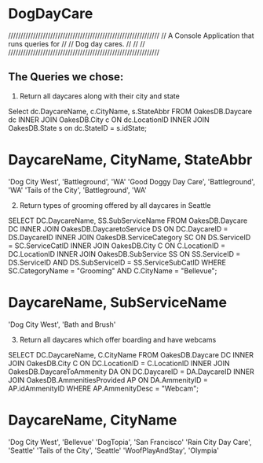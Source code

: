 # DogDayCare

/////////////////////////////////////////////////////////////
//      A Console Application that runs queries for        //
//      Dog day cares.                                     //
//                                                         //
/////////////////////////////////////////////////////////////


## The Queries we chose:

1. Return all daycares along with their city and state

Select dc.DaycareName, c.CityName, s.StateAbbr
FROM OakesDB.Daycare dc INNER JOIN OakesDB.City c ON dc.LocationID INNER JOIN OakesDB.State s on dc.StateID = s.idState;
# DaycareName, CityName, StateAbbr
'Dog City West', 'Battleground', 'WA'
'Good Doggy Day Care', 'Battleground', 'WA'
'Tails of the City', 'Battleground', 'WA'

2. Return types of grooming offered by all daycares in Seattle

SELECT DC.DaycareName, SS.SubServiceName
FROM OakesDB.Daycare DC INNER JOIN OakesDB.DaycaretoService DS ON DC.DaycareID = DS.DaycareID INNER JOIN
OakesDB.ServiceCategory SC ON DS.ServiceID = SC.ServiceCatID INNER JOIN
OakesDB.City C ON C.LocationID = DC.LocationID INNER JOIN
OakesDB.SubService SS ON SS.ServiceID = DS.ServiceID AND DS.SubServiceID = SS.ServiceSubCatID
WHERE SC.CategoryName = "Grooming"
AND C.CityName = "Bellevue";
# DaycareName, SubServiceName
'Dog City West', 'Bath and Brush'

3. Return all daycares which offer boarding and have webcams

SELECT DC.DaycareName, C.CityName
FROM OakesDB.Daycare DC INNER JOIN OakesDB.City C ON DC.LocationID = C.LocationID INNER JOIN
OakesDB.DaycareToAmmenity DA ON DC.DaycareID = DA.DaycareID INNER JOIN
OakesDB.AmmenitiesProvided AP ON DA.AmmenityID = AP.idAmmenityID
WHERE AP.AmmenityDesc = "Webcam";
# DaycareName, CityName
'Dog City West', 'Bellevue'
'DogTopia', 'San Francisco'
'Rain City Day Care', 'Seattle'
'Tails of the City', 'Seattle'
'WoofPlayAndStay', 'Olympia'


